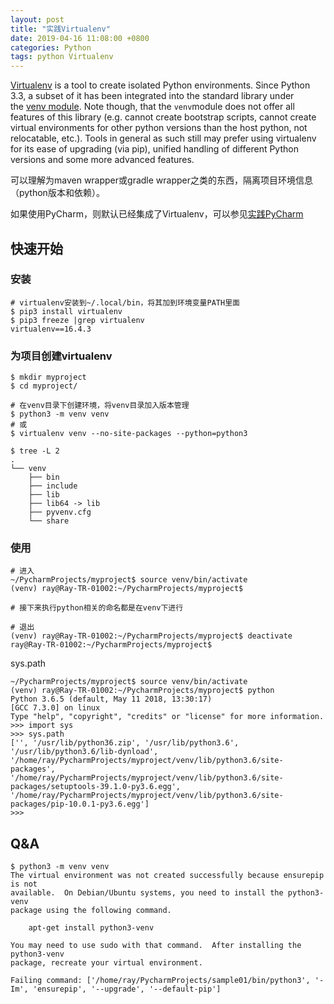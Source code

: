 ```yaml
---
layout: post
title: "实践Virtualenv"
date: 2019-04-16 11:08:00 +0800
categories: Python
tags: python Virtualenv
---
```


[Virtualenv](https://virtualenv.pypa.io/en/latest/) is a tool to create isolated Python environments. Since Python 3.3, a subset of it has been integrated into the standard library under the [venv module](https://docs.python.org/3/library/venv.html). Note though, that the `venv`module does not offer all features of this library (e.g. cannot create bootstrap scripts, cannot create virtual environments for other python versions than the host python, not relocatable, etc.). Tools in general as such still may prefer using virtualenv for its ease of upgrading (via pip), unified handling of different Python versions and some more advanced features.

可以理解为maven wrapper或gradle wrapper之类的东西，隔离项目环境信息（python版本和依赖）。

如果使用PyCharm，则默认已经集成了Virtualenv，可以参见[实践PyCharm](/Python/2019/04/15/实践PyCharm)

## 快速开始

### 安装

```shell
# virtualenv安装到~/.local/bin，将其加到环境变量PATH里面
$ pip3 install virtualenv
$ pip3 freeze |grep virtualenv
virtualenv==16.4.3
```

### 为项目创建virtualenv

```shell
$ mkdir myproject
$ cd myproject/

# 在venv目录下创建环境，将venv目录加入版本管理
$ python3 -m venv venv
# 或
$ virtualenv venv --no-site-packages --python=python3

$ tree -L 2
.
└── venv
    ├── bin
    ├── include
    ├── lib
    ├── lib64 -> lib
    ├── pyvenv.cfg
    └── share
```

### 使用

```shell
# 进入
~/PycharmProjects/myproject$ source venv/bin/activate
(venv) ray@Ray-TR-01002:~/PycharmProjects/myproject$

# 接下来执行python相关的命名都是在venv下进行

# 退出
(venv) ray@Ray-TR-01002:~/PycharmProjects/myproject$ deactivate 
ray@Ray-TR-01002:~/PycharmProjects/myproject$ 
```

sys.path

```shell
~/PycharmProjects/myproject$ source venv/bin/activate
(venv) ray@Ray-TR-01002:~/PycharmProjects/myproject$ python
Python 3.6.5 (default, May 11 2018, 13:30:17) 
[GCC 7.3.0] on linux
Type "help", "copyright", "credits" or "license" for more information.
>>> import sys
>>> sys.path
['', '/usr/lib/python36.zip', '/usr/lib/python3.6', '/usr/lib/python3.6/lib-dynload', '/home/ray/PycharmProjects/myproject/venv/lib/python3.6/site-packages', '/home/ray/PycharmProjects/myproject/venv/lib/python3.6/site-packages/setuptools-39.1.0-py3.6.egg', '/home/ray/PycharmProjects/myproject/venv/lib/python3.6/site-packages/pip-10.0.1-py3.6.egg']
>>> 
```

## Q&A

```shell
$ python3 -m venv venv
The virtual environment was not created successfully because ensurepip is not
available.  On Debian/Ubuntu systems, you need to install the python3-venv
package using the following command.

    apt-get install python3-venv

You may need to use sudo with that command.  After installing the python3-venv
package, recreate your virtual environment.

Failing command: ['/home/ray/PycharmProjects/sample01/bin/python3', '-Im', 'ensurepip', '--upgrade', '--default-pip']
```

